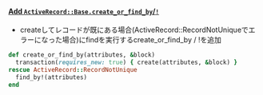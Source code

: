 #### [Add `ActiveRecord::Base.create_or_find_by`/`!`](https://github.com/rails/rails/pull/31989)

* createしてレコードが既にある場合(ActiveRecord::RecordNotUniqueでエラーになった場合)にfindを実行するcreate_or_find_by / !を追加

```ruby
def create_or_find_by(attributes, &block)
  transaction(requires_new: true) { create(attributes, &block) }
rescue ActiveRecord::RecordNotUnique
  find_by!(attributes)
end
```

